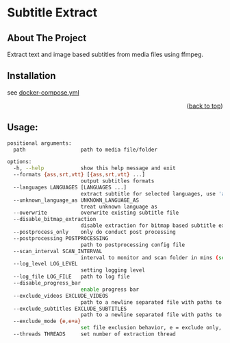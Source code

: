
<a name="readme-top"></a>

# Subtitle Extract

## About The Project

Extract text and image based subtitles from media files using ffmpeg.

## Installation
see [docker-compose.yml](./docker-compose.yml)
<p align="right">(<a href="#readme-top">back to top</a>)</p>

## Usage:

```sh
positional arguments:
  path                  path to media file/folder

options:
  -h, --help            show this help message and exit
  --formats {ass,srt,vtt} [{ass,srt,vtt} ...]
                        output subtitles formats
  --languages LANGUAGES [LANGUAGES ...]
                        extract subtitle for selected languages, use 'all' to extract all languages
  --unknown_language_as UNKNOWN_LANGUAGE_AS
                        treat unknown language as
  --overwrite           overwrite existing subtitle file
  --disable_bitmap_extraction
                        disable extraction for bitmap based subtitle extraction via OCR
  --postprocess_only    only do conduct post processing
  --postprocessing POSTPROCESSING
                        path to postprocessing config file
  --scan_interval SCAN_INTERVAL
                        interval to monitor and scan folder in mins (set 0 to disable and exit upon completion)
  --log_level LOG_LEVEL
                        setting logging level
  --log_file LOG_FILE   path to log file
  --disable_progress_bar
                        enable progress bar
  --exclude_videos EXCLUDE_VIDEOS
                        path to a newline separated file with paths to video files to exclude
  --exclude_subtitles EXCLUDE_SUBTITLES
                        path to a newline separated file with paths to subtitles files to exclude
  --exclude_mode {e,e+a}
                        set file exclusion behavior, e = exclude only, e+a = exclude and append new extracted file
  --threads THREADS     set number of extraction thread
```